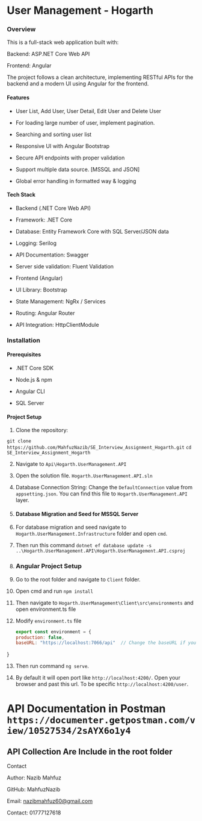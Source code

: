 # User Management - Hogarth

### Overview

This is a full-stack web application built with:

Backend: ASP.NET Core Web API

Frontend: Angular

The project follows a clean architecture, implementing RESTful APIs for the backend and a modern UI using Angular for the frontend.

#### Features

- User List, Add User, User Detail, Edit User and Delete User

- For loading large number of user, implement pagination.

- Searching and sorting user list

- Responsive UI with Angular Bootstrap

- Secure API endpoints with proper validation

- Support multiple data source. [MSSQL and JSON]

- Global error handling in formatted way & logging

#### Tech Stack

* Backend (.NET Core Web API)

* Framework: .NET Core

* Database: Entity Framework Core with SQL Server/JSON data

* Logging: Serilog

* API Documentation: Swagger

* Server side validation: Fluent Validation 

* Frontend (Angular)

* UI Library:  Bootstrap

* State Management: NgRx / Services

* Routing: Angular Router

* API Integration: HttpClientModule

### Installation

#### Prerequisites

- .NET Core SDK

- Node.js & npm

- Angular CLI

- SQL Server

#### Project Setup

1. Clone the repository:

`git clone https://github.com/MahfuzNazib/SE_Interview_Assignment_Hogarth.git`
`cd SE_Interview_Assignment_Hogarth`

2. Navigate to `Api\Hogarth.UserManagement.API`

3. Open the solution file. `Hogarth.UserManagement.API.sln`

4. Database Connection String: Change the `DefaultConnection` value from `appsetting.json`. You can find this file to `Hogarth.UserManagement.API` layer.

5. #### Database Migration and Seed for MSSQL Server

6. For database migration and seed navigate to `Hogarth.UserManagement.Infrastructure` folder and open `cmd`. 

7. Then run this command
   `dotnet ef database update -s ..\Hogarth.UserManagement.API\Hogarth.UserManagement.API.csproj`

8. ### Angular Project Setup

9. Go to the root folder and navigate to `Client` folder.

10. Open cmd and run `npm install`

11. Then navigate to `Hogarth.UserManagement\Client\src\environments` and open environment.ts file

12. Modify `environment.ts` file
    ```javascript
    export const environment = {
    production: false,
    baseURL: "https://localhost:7066/api"  // Change the baseURL if you change or in prod
  }

13. Then run command `ng serve`.

14. By default it will open port like `http://localhost:4200/`. Open your browser and past this url. To be specific `http://localhost:4200/user`.

# API Documentation in Postman `https://documenter.getpostman.com/view/10527534/2sAYX6o1y4`

## API Collection Are Include in the root folder

Contact

Author: Nazib Mahfuz

GitHub: MahfuzNazib

Email: nazibmahfuz60@gmail.com

Contact: 01777127618


